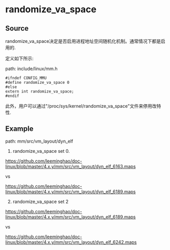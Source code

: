 randomize_va_space
========================================

Source
----------------------------------------

randomize_va_space决定是否启用进程地址空间随机化机制。通常情况下都是启用的.

定义如下所示:

path: include/linux/mm.h
```
#ifndef CONFIG_MMU
#define randomize_va_space 0
#else
extern int randomize_va_space;
#endif
```

此外，用户可以通过"/proc/sys/kernel/randomize_va_space"文件来停用改特性.

Example
----------------------------------------

path: mm/src/vm_layout/dyn_elf

1. randomize_va_space set 0.

https://github.com/leeminghao/doc-linux/blob/master/4.x.y/mm/src/vm_layout/dyn_elf_6163.maps

vs

https://github.com/leeminghao/doc-linux/blob/master/4.x.y/mm/src/vm_layout/dyn_elf_6189.maps

2. randomize_va_space set 2

https://github.com/leeminghao/doc-linux/blob/master/4.x.y/mm/src/vm_layout/dyn_elf_6189.maps

vs

https://github.com/leeminghao/doc-linux/blob/master/4.x.y/mm/src/vm_layout/dyn_elf_6242.maps